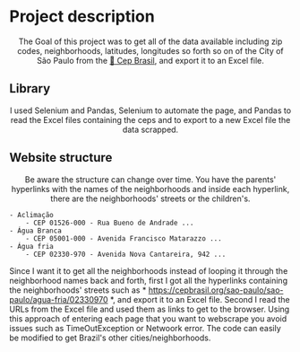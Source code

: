 # Project description
<p align="center">The Goal of this project was to get all of the data available including zip codes, neighborhoods, latitudes, longitudes so forth so on of the City of São Paulo from the <a href="https://cepbrasil.org/">🔗 Cep Brasil</a>, and export it to an Excel file.</p>

## Library
<p align="center">I used Selenium and Pandas, Selenium to automate the page, and Pandas to read the Excel files containing the ceps and to export to a new Excel file the data scrapped.</p>

## Website structure

<p align="center">
  Be aware the structure can change over time.
  You have the parents' hyperlinks with the names of the neighborhoods and 
  inside each hyperlink, there are the neighborhoods' streets or the children's.
  
    - Aclimação
        - CEP 01526-000 - Rua Bueno de Andrade ...
    - Água Branca
        - CEP 05001-000 - Avenida Francisco Matarazzo ...
    - Água fria
        - CEP 02330-970 - Avenida Nova Cantareira, 942 ...
      
  
  Since I want it to get all the neighborhoods instead of looping it through the neighborhood names back and forth, first I got all the hyperlinks 
  containing the neighborhoods' streets such as * https://cepbrasil.org/sao-paulo/sao-paulo/agua-fria/02330970 *, and export it to an Excel file.
  Second I read the URLs from the Excel file and used them as links to get to the browser. 
  Using this approach of entering each page that you want to webscrape you avoid issues such as TimeOutException or Netwoork error. 
  The code can easily be modified to get Brazil's other cities/neighborhoods.
</p>


